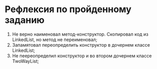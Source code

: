 # Рефлексия по пройденному заданию

1) Не верно наименовал метод-конструктор. Скопировал код из LinkedList, но метод
   не переименовал;
2) Запамятовал переопределить конструктор в дочернем классе LinkedList;
3) Не пеереопределил конструктор и во втором дочернем классе TwoWayList;
